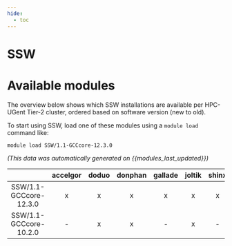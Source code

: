 ```yaml
---
hide:
  - toc
---
```


SSW
===

# Available modules


The overview below shows which SSW installations are available per HPC-UGent Tier-2 cluster, ordered based on software version (new to old).

To start using SSW, load one of these modules using a `module load` command like:

```shell
module load SSW/1.1-GCCcore-12.3.0
```

*(This data was automatically generated on {{modules_last_updated}})*  

| |accelgor|doduo|donphan|gallade|joltik|shinx|skitty|
| :---: | :---: | :---: | :---: | :---: | :---: | :---: | :---: |
|SSW/1.1-GCCcore-12.3.0|x|x|x|x|x|x|x|
|SSW/1.1-GCCcore-10.2.0|-|x|x|-|x|-|x|

